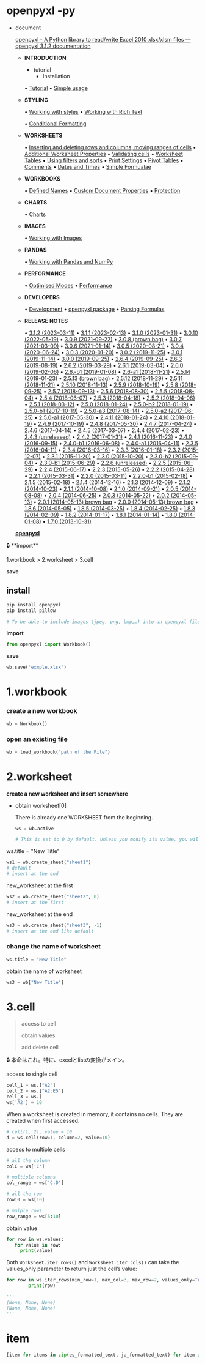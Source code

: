 # openpyxl -py

- document
    
    [openpyxl - A Python library to read/write Excel 2010 xlsx/xlsm files — openpyxl 3.1.2 documentation](https://openpyxl.readthedocs.io/en/stable/index.html)
    
    - **INTRODUCTION**
        - tutorial
            - Installation
        
        • [Tutorial](https://openpyxl.readthedocs.io/en/stable/tutorial.html)
        • [Simple usage](https://openpyxl.readthedocs.io/en/stable/usage.html)
        
    - **STYLING**
        
        • [Working with styles](https://openpyxl.readthedocs.io/en/stable/styles.html)
        • [Working with Rich Text](https://openpyxl.readthedocs.io/en/stable/rich_text.html)
        
        • [Conditional Formatting](https://openpyxl.readthedocs.io/en/stable/formatting.html)
        
    - **WORKSHEETS**
        
        • [Inserting and deleting rows and columns, moving ranges of cells](https://openpyxl.readthedocs.io/en/stable/editing_worksheets.html)
        • [Additional Worksheet Properties](https://openpyxl.readthedocs.io/en/stable/worksheet_properties.html)
        • [Validating cells](https://openpyxl.readthedocs.io/en/stable/validation.html)
        • [Worksheet Tables](https://openpyxl.readthedocs.io/en/stable/worksheet_tables.html)
        • [Using filters and sorts](https://openpyxl.readthedocs.io/en/stable/filters.html)
        • [Print Settings](https://openpyxl.readthedocs.io/en/stable/print_settings.html)
        • [Pivot Tables](https://openpyxl.readthedocs.io/en/stable/pivot.html)
        • [Comments](https://openpyxl.readthedocs.io/en/stable/comments.html)
        • [Dates and Times](https://openpyxl.readthedocs.io/en/stable/datetime.html)
        • [Simple Formualae](https://openpyxl.readthedocs.io/en/stable/simple_formulae.html)
        
    - **WORKBOOKS**
        
        • [Defined Names](https://openpyxl.readthedocs.io/en/stable/defined_names.html)
        • [Custom Document Properties](https://openpyxl.readthedocs.io/en/stable/workbook_custom_doc_props.html)
        • [Protection](https://openpyxl.readthedocs.io/en/stable/protection.html)
        
    - **CHARTS**
        
        • [Charts](https://openpyxl.readthedocs.io/en/stable/charts/introduction.html)
        
    - **IMAGES**
        
        • [Working with Images](https://openpyxl.readthedocs.io/en/stable/images.html)
        
    - **PANDAS**
        
        • [Working with Pandas and NumPy](https://openpyxl.readthedocs.io/en/stable/pandas.html)
        
    - **PERFORMANCE**
        
        • [Optimised Modes](https://openpyxl.readthedocs.io/en/stable/optimized.html)
        • [Performance](https://openpyxl.readthedocs.io/en/stable/performance.html)
        
    - **DEVELOPERS**
        
        • [Development](https://openpyxl.readthedocs.io/en/stable/development.html)
        • [openpyxl package](https://openpyxl.readthedocs.io/en/stable/api/openpyxl.html)
        • [Parsing Formulas](https://openpyxl.readthedocs.io/en/stable/formula.html)
        
    - **RELEASE NOTES**
        
        • [3.1.2 (2023-03-11)](https://openpyxl.readthedocs.io/en/stable/changes.html)
        • [3.1.1 (2023-02-13)](https://openpyxl.readthedocs.io/en/stable/changes.html#id4)
        • [3.1.0 (2023-01-31)](https://openpyxl.readthedocs.io/en/stable/changes.html#id7)
        • [3.0.10 (2022-05-19)](https://openpyxl.readthedocs.io/en/stable/changes.html#id23)
        • [3.0.9 (2021-09-22)](https://openpyxl.readthedocs.io/en/stable/changes.html#id28)
        • [3.0.8 (brown bag)](https://openpyxl.readthedocs.io/en/stable/changes.html#brown-bag)
        • [3.0.7 (2021-03-09)](https://openpyxl.readthedocs.io/en/stable/changes.html#id37)
        • [3.0.6 (2021-01-14)](https://openpyxl.readthedocs.io/en/stable/changes.html#id44)
        • [3.0.5 (2020-08-21)](https://openpyxl.readthedocs.io/en/stable/changes.html#id56)
        • [3.0.4 (2020-06-24)](https://openpyxl.readthedocs.io/en/stable/changes.html#id65)
        • [3.0.3 (2020-01-20)](https://openpyxl.readthedocs.io/en/stable/changes.html#id76)
        • [3.0.2 (2019-11-25)](https://openpyxl.readthedocs.io/en/stable/changes.html#id81)
        • [3.0.1 (2019-11-14)](https://openpyxl.readthedocs.io/en/stable/changes.html#id88)
        • [3.0.0 (2019-09-25)](https://openpyxl.readthedocs.io/en/stable/changes.html#id92)
        • [2.6.4 (2019-09-25)](https://openpyxl.readthedocs.io/en/stable/changes.html#id93)
        • [2.6.3 (2019-08-19)](https://openpyxl.readthedocs.io/en/stable/changes.html#id95)
        • [2.6.2 (2019-03-29)](https://openpyxl.readthedocs.io/en/stable/changes.html#id104)
        • [2.6.1 (2019-03-04)](https://openpyxl.readthedocs.io/en/stable/changes.html#id112)
        • [2.6.0 (2019-02-06)](https://openpyxl.readthedocs.io/en/stable/changes.html#id126)
        • [2.6.-b1 (2019-01-08)](https://openpyxl.readthedocs.io/en/stable/changes.html#b1-2019-01-08)
        • [2.6-a1 (2018-11-21)](https://openpyxl.readthedocs.io/en/stable/changes.html#a1-2018-11-21)
        • [2.5.14 (2019-01-23)](https://openpyxl.readthedocs.io/en/stable/changes.html#id136)
        • [2.5.13 (brown bag)](https://openpyxl.readthedocs.io/en/stable/changes.html#id142)
        • [2.5.12 (2018-11-29)](https://openpyxl.readthedocs.io/en/stable/changes.html#id143)
        • [2.5.11 (2018-11-21)](https://openpyxl.readthedocs.io/en/stable/changes.html#id150)
        • [2.5.10 (2018-11-13)](https://openpyxl.readthedocs.io/en/stable/changes.html#id152)
        • [2.5.9 (2018-10-19)](https://openpyxl.readthedocs.io/en/stable/changes.html#id156)
        • [2.5.8 (2018-09-25)](https://openpyxl.readthedocs.io/en/stable/changes.html#id162)
        • [2.5.7 (2018-09-13)](https://openpyxl.readthedocs.io/en/stable/changes.html#id166)
        • [2.5.6 (2018-08-30)](https://openpyxl.readthedocs.io/en/stable/changes.html#id170)
        • [2.5.5 (2018-08-04)](https://openpyxl.readthedocs.io/en/stable/changes.html#id174)
        • [2.5.4 (2018-06-07)](https://openpyxl.readthedocs.io/en/stable/changes.html#id180)
        • [2.5.3 (2018-04-18)](https://openpyxl.readthedocs.io/en/stable/changes.html#id185)
        • [2.5.2 (2018-04-06)](https://openpyxl.readthedocs.io/en/stable/changes.html#id193)
        • [2.5.1 (2018-03-12)](https://openpyxl.readthedocs.io/en/stable/changes.html#id202)
        • [2.5.0 (2018-01-24)](https://openpyxl.readthedocs.io/en/stable/changes.html#id212)
        • [2.5.0-b2 (2018-01-19)](https://openpyxl.readthedocs.io/en/stable/changes.html#b2-2018-01-19)
        • [2.5.0-b1 (2017-10-19)](https://openpyxl.readthedocs.io/en/stable/changes.html#b1-2017-10-19)
        • [2.5.0-a3 (2017-08-14)](https://openpyxl.readthedocs.io/en/stable/changes.html#a3-2017-08-14)
        • [2.5.0-a2 (2017-06-25)](https://openpyxl.readthedocs.io/en/stable/changes.html#a2-2017-06-25)
        • [2.5.0-a1 (2017-05-30)](https://openpyxl.readthedocs.io/en/stable/changes.html#a1-2017-05-30)
        • [2.4.11 (2018-01-24)](https://openpyxl.readthedocs.io/en/stable/changes.html#id254)
        • [2.4.10 (2018-01-19)](https://openpyxl.readthedocs.io/en/stable/changes.html#id255)
        • [2.4.9 (2017-10-19)](https://openpyxl.readthedocs.io/en/stable/changes.html#id258)
        • [2.4.8 (2017-05-30)](https://openpyxl.readthedocs.io/en/stable/changes.html#id275)
        • [2.4.7 (2017-04-24)](https://openpyxl.readthedocs.io/en/stable/changes.html#id283)
        • [2.4.6 (2017-04-14)](https://openpyxl.readthedocs.io/en/stable/changes.html#id286)
        • [2.4.5 (2017-03-07)](https://openpyxl.readthedocs.io/en/stable/changes.html#id294)
        • [2.4.4 (2017-02-23)](https://openpyxl.readthedocs.io/en/stable/changes.html#id302)
        • [2.4.3 (unreleased)](https://openpyxl.readthedocs.io/en/stable/changes.html#unreleased)
        • [2.4.2 (2017-01-31)](https://openpyxl.readthedocs.io/en/stable/changes.html#id314)
        • [2.4.1 (2016-11-23)](https://openpyxl.readthedocs.io/en/stable/changes.html#id327)
        • [2.4.0 (2016-09-15)](https://openpyxl.readthedocs.io/en/stable/changes.html#id347)
        • [2.4.0-b1 (2016-06-08)](https://openpyxl.readthedocs.io/en/stable/changes.html#b1-2016-06-08)
        • [2.4.0-a1 (2016-04-11)](https://openpyxl.readthedocs.io/en/stable/changes.html#a1-2016-04-11)
        • [2.3.5 (2016-04-11)](https://openpyxl.readthedocs.io/en/stable/changes.html#id377)
        • [2.3.4 (2016-03-16)](https://openpyxl.readthedocs.io/en/stable/changes.html#id380)
        • [2.3.3 (2016-01-18)](https://openpyxl.readthedocs.io/en/stable/changes.html#id386)
        • [2.3.2 (2015-12-07)](https://openpyxl.readthedocs.io/en/stable/changes.html#id394)
        • [2.3.1 (2015-11-20)](https://openpyxl.readthedocs.io/en/stable/changes.html#id402)
        • [2.3.0 (2015-10-20)](https://openpyxl.readthedocs.io/en/stable/changes.html#id414)
        • [2.3.0-b2 (2015-09-04)](https://openpyxl.readthedocs.io/en/stable/changes.html#b2-2015-09-04)
        • [2.3.0-b1 (2015-06-29)](https://openpyxl.readthedocs.io/en/stable/changes.html#b1-2015-06-29)
        • [2.2.6 (unreleased)](https://openpyxl.readthedocs.io/en/stable/changes.html#id441)
        • [2.2.5 (2015-06-29)](https://openpyxl.readthedocs.io/en/stable/changes.html#id447)
        • [2.2.4 (2015-06-17)](https://openpyxl.readthedocs.io/en/stable/changes.html#id452)
        • [2.2.3 (2015-05-26)](https://openpyxl.readthedocs.io/en/stable/changes.html#id461)
        • [2.2.2 (2015-04-28)](https://openpyxl.readthedocs.io/en/stable/changes.html#id468)
        • [2.2.1 (2015-03-31)](https://openpyxl.readthedocs.io/en/stable/changes.html#id472)
        • [2.2.0 (2015-03-11)](https://openpyxl.readthedocs.io/en/stable/changes.html#id484)
        • [2.2.0-b1 (2015-02-18)](https://openpyxl.readthedocs.io/en/stable/changes.html#b1-2015-02-18)
        • [2.1.5 (2015-02-18)](https://openpyxl.readthedocs.io/en/stable/changes.html#id500)
        • [2.1.4 (2014-12-16)](https://openpyxl.readthedocs.io/en/stable/changes.html#id507)
        • [2.1.3 (2014-12-09)](https://openpyxl.readthedocs.io/en/stable/changes.html#id515)
        • [2.1.2 (2014-10-23)](https://openpyxl.readthedocs.io/en/stable/changes.html#id520)
        • [2.1.1 (2014-10-08)](https://openpyxl.readthedocs.io/en/stable/changes.html#id529)
        • [2.1.0 (2014-09-21)](https://openpyxl.readthedocs.io/en/stable/changes.html#id538)
        • [2.0.5 (2014-08-08)](https://openpyxl.readthedocs.io/en/stable/changes.html#id550)
        • [2.0.4 (2014-06-25)](https://openpyxl.readthedocs.io/en/stable/changes.html#id554)
        • [2.0.3 (2014-05-22)](https://openpyxl.readthedocs.io/en/stable/changes.html#id558)
        • [2.0.2 (2014-05-13)](https://openpyxl.readthedocs.io/en/stable/changes.html#id562)
        • [2.0.1 (2014-05-13) brown bag](https://openpyxl.readthedocs.io/en/stable/changes.html#id563)
        • [2.0.0 (2014-05-13) brown bag](https://openpyxl.readthedocs.io/en/stable/changes.html#id564)
        • [1.8.6 (2014-05-05)](https://openpyxl.readthedocs.io/en/stable/changes.html#id588)
        • [1.8.5 (2014-03-25)](https://openpyxl.readthedocs.io/en/stable/changes.html#id592)
        • [1.8.4 (2014-02-25)](https://openpyxl.readthedocs.io/en/stable/changes.html#id594)
        • [1.8.3 (2014-02-09)](https://openpyxl.readthedocs.io/en/stable/changes.html#id599)
        • [1.8.2 (2014-01-17)](https://openpyxl.readthedocs.io/en/stable/changes.html#id605)
        • [1.8.1 (2014-01-14)](https://openpyxl.readthedocs.io/en/stable/changes.html#id609)
        • [1.8.0 (2014-01-08)](https://openpyxl.readthedocs.io/en/stable/changes.html#id611)
        • [1.7.0 (2013-10-31)](https://openpyxl.readthedocs.io/en/stable/changes.html#id615)
        
    
    [**openpyxl**](https://openpyxl.readthedocs.io/en/stable/index.html#)
    

<aside>
🔒 **import**

1.workbook > 2.worksheet > 3.cell

**save**

</aside>

## install

```python
pip install openpyxl
pip install pillow

# To be able to include images (jpeg, png, bmp,…) into an openpyxl file, you will also need
```

**import**

```python
from openpyxl import Workbook()
```

**save**

```python
wb.save('exmple.xlsx')
```

# 1.workbook

### create a new workbook

```python
wb = Workbook()
```

### open an existing file

```python
wb = load_workbook("path of the File")
```

# 2.worksheet

**create a new worksheet and insert somewhere**

- obtain worksheet[0]
    
    There is already one WORKSHEET from the beginning.
    
    ```python
    ws = wb.active
    
    # This is set to 0 by default. Unless you modify its value, you will always get the first worksheet by using this method.
    ```
    

ws.title = "New Title"

```python
ws1 = wb.create_sheet("sheet1")
# default
# insert at the end
```

new_worksheet at the first

```python
ws2 = wb.create_sheet("sheet2", 0)
# insert at the first
```

new_worksheet at the end

```python
ws3 = wb.create_sheet("sheet3", -1)
# insert at the end like default
```

### change the name of worksheet

```python
ws.title = "New Title"
```

obtain the name of worksheet

```python
ws3 = wb["New Title"]
```

# 3.cell

> access to cell
> 
> 
> obtain values
> 
> add delete cell
> 

<aside>
🔒 本命はこれ。特に、excelとlistの変換がメイン。

</aside>

access to single cell

```python
cell_1 = ws.["A2"]
cell_2 = ws.["A2:E5"]
cell_3 = ws.[
ws['A2'] = 10

```

When a worksheet is created in memory, it contains no cells. They are created when first accessed.

```python
# cell(1, 2), value = 10
d = ws.cell(row=1, column=2, value=10)
```

access to multiple cells

```python
# all the column
colC = ws['C']

# multiple columns
col_range = ws['C:D']

# all the row
row10 = ws[10]

# mulple rows
row_range = ws[5:10]
```

obtain value

```python
for row in ws.values:
   for value in row:
     print(value)
```

Both `Worksheet.iter_rows()` and `Worksheet.iter_cols()` can take the values_only parameter to return just the cell’s value:

```python
for row in ws.iter_rows(min_row=1, max_col=3, max_row=2, values_only=True):
		print(row)

'''
(None, None, None)
(None, None, None)
'''
```

# item

```python
[item for items in zip(es_formatted_text, ja_formatted_text) for item in items]
```